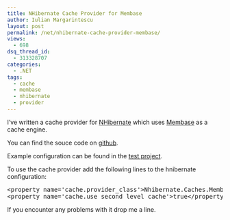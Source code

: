 ```yaml
---
title: NHibernate Cache Provider for Membase
author: Iulian Margarintescu
layout: post
permalink: /net/nhibernate-cache-provider-membase/
views:
  - 698
dsq_thread_id:
  - 313328707
categories:
  - .NET
tags:
  - cache
  - membase
  - nhibernate
  - provider
---
```

I&#8217;ve written a cache provider for [NHibernate][1] which uses [Membase][2] as a cache engine.

You can find the souce code on [github][3].

Example configuration can be found in the [test project][4].  
<!--more-->

  
To use the cache provider add the following lines to the hnibernate configuration:

<pre class="brush:xml">&lt;property name='cache.provider_class'&gt;Nhibernate.Caches.Membase.MembaseCacheProvider, Nhibernate.Caches.Membase&lt;/property&gt;
&lt;property name='cache.use_second_level_cache'&gt;true&lt;/property&gt;</pre>

If you encounter any problems with it drop me a line.

 [1]: http://nhforge.org "NHibernate"
 [2]: http://membase.org "Membase"
 [3]: https://github.com/etishor/NHibernate.Caches.Membase "NHibernate.Caches.Membase"
 [4]: https://github.com/etishor/NHibernate.Caches.Membase/blob/master/NHibernate.Caches.Membase.Tests/App.config "App.config"